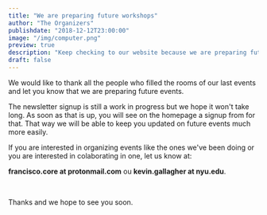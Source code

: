 ```yaml
---
title: "We are preparing future workshops"
author: "The Organizers"
publishdate: "2018-12-12T23:00:00"
image: "/img/computer.png"
preview: true
description: "Keep checking to our website because we are preparing future workshops. If you would be interested in hosting or helping with one, let us know. For contacts click on 'read more'"
draft: false
---
```


We would like to thank all the people who filled the rooms of our last events and let you know that we are preparing future events.

The newsletter signup is still a work in progress but we hope it won't take long. As soon as that is up, you will see on the homepage a signup from for that. That way we will be able to keep you updated on future events much more easily.

If you are interested in organizing events like the ones we've been doing or you are interested in colaborating in one, let us know at:

**francisco.core at protonmail.com** ou **kevin.gallagher at nyu.edu**.

 

Thanks and we hope to see you soon.
